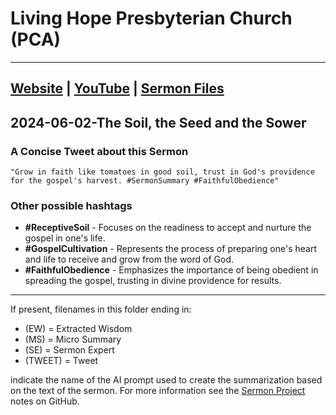 # Living Hope Presbyterian Church (PCA)

___

## [Website](https://www.livinghopepresbyterian.org/) | [YouTube](https://www.youtube.com/@LivingHopePresbyterianChurch) | [Sermon Files](https://github.com/jobian-ai/LHP-Sermons/tree/main/sermons/2024/24-06-02)

## 2024-06-02-The Soil, the Seed and the Sower

### A Concise Tweet about this Sermon

```"Grow in faith like tomatoes in good soil, trust in God's providence for the gospel's harvest. #SermonSummary #FaithfulObedience"```

### Other possible hashtags

- **#ReceptiveSoil** - Focuses on the readiness to accept and nurture the gospel in one's life.
- **#GospelCultivation** - Represents the process of preparing one's heart and life to receive and grow from the word of God.
- **#FaithfulObedience** - Emphasizes the importance of being obedient in spreading the gospel, trusting in divine providence for results.
___

If present, filenames in this folder ending in:

- (EW) = Extracted Wisdom
- (MS) = Micro Summary
- (SE) =  Sermon Expert
- (TWEET) = Tweet

indicate the name of the AI prompt used to create the summarization based on the text of the sermon.  For more information see the [Sermon Project](https://github.com/jobian-ai/LHP-Sermons/tree/main) notes on GitHub.